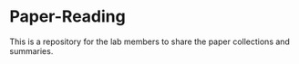 # Paper-Reading
This is a repository for the lab members to share the paper collections and summaries. 
